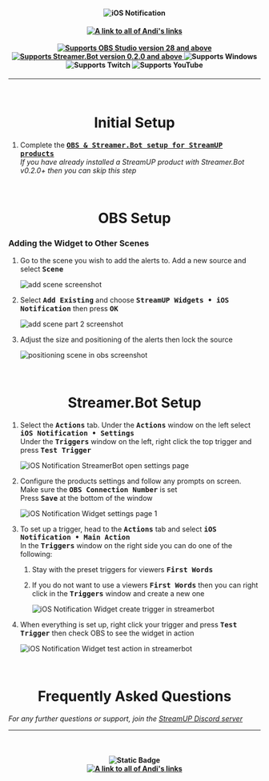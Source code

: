 <h4 align="center">
  <img src="../Assets/iOS Notification Widget - Banner.png" alt="iOS Notification">
</h4>

<h4 align="center">
  <a href="https://andistonemedia.mystl.ink">
    <img alt="A link to all of Andi's links" src="https://img.shields.io/badge/Created%20by%20Andi%20Stone%20(Andilippi)-white?style=for-the-badge">
  </a>
  <br><br>
    <a href="https://obsproject.com">
        <img alt="Supports OBS Studio version 28 and above" src="https://img.shields.io/badge/OBS Studio-28%2B-FFFFFF?style=for-the-badge&labelColor=1e1a1d">
    </a>
    <a href="https://streamer.bot">
        <img alt="Supports Streamer.Bot version 0.2.0 and above" src="https://img.shields.io/badge/Streamer.Bot-v0.2.0+-%23FFFFFF?style=for-the-badge&labelColor=9038e8">
    </a>
    <img alt="Supports Windows" src="https://img.shields.io/badge/Windows-%23FFFFFF?style=for-the-badge&logo=windows&labelColor=00a2ed">
  <br>
  <img alt="Supports Twitch" src="https://img.shields.io/badge/Supports Twitch-6441a5?style=for-the-badge&logo=twitch&logoColor=white">
  <img alt="Supports YouTube" src="https://img.shields.io/badge/Supports YouTube-red?style=for-the-badge&logo=youtube&logoColor=white"> 
</h4>

---

<br>

<h1 align="center">Initial Setup
</h1>

1. Complete the <kbd><b><a href="https://github.com/StreamUPTips/ReadMe-Files/blob/main/StreamUP-Product-Install-Guide.md">OBS & Streamer.Bot setup for StreamUP products</b></kbd><br></a>
*If you have already installed a StreamUP product with Streamer.Bot v0.2.0+ then you can skip this step*

<br>

<h1 align="center">OBS Setup
</h1>
<h3>Adding the Widget to Other Scenes</h3>

1. Go to the scene you wish to add the alerts to. Add a new source and select <kbd><b>Scene</b></kbd><br>

    <img src="../Assets/iOS Notification Widget - OBS Add Scene 1.png" alt="add scene screenshot"><br>

1. Select <kbd><b>Add Existing</b></kbd> and choose <kbd><b>StreamUP Widgets • iOS Notification</b></kbd> then press <kbd><b>OK</b></kbd><br>

    <img src="../Assets/iOS Notification Widget - OBS Add Scene 2.png" alt="add scene part 2 screenshot"><br>

1. Adjust the size and positioning of the alerts then lock the source<br>

    <img src="../Assets/iOS Notification Widget - Position In OBS.png" alt="positioning scene in obs screenshot">

<br>

<h1 align="center">
        Streamer.Bot Setup
</h1>

1. Select the <kbd><b>Actions</b></kbd> tab. Under the <kbd><b>Actions</b></kbd> window on the left select <kbd><b>iOS Notification • Settings</b></kbd><br>
Under the <kbd><b>Triggers</b></kbd> window on the left, right click the top trigger and press <kbd><b>Test Trigger</b></kbd><br>

   <img src="../Assets/iOS Notification Widget - Open Settings.png" alt="iOS Notification StreamerBot open settings page"><br>

2. Configure the products settings and follow any prompts on screen. Make sure the <kbd><b>OBS Connection Number</b></kbd> is set<br>
Press <kbd><b>Save</b></kbd> at the bottom of the window<br>

    <img src="../Assets/iOS Notification Widget - Settings 1.png" alt="iOS Notification Widget settings page 1">

3. To set up a trigger, head to the <kbd><b>Actions</b></kbd> tab and select <kbd><b>iOS Notification • Main Action</b></kbd><br>
In the <kbd><b>Triggers</b></kbd> window on the right side you can do one of the following:
    1. Stay with the preset triggers for viewers <kbd><b>First Words</b></kbd>

    2. If you do not want to use a viewers <kbd><b>First Words</b></kbd> then you can right click in the <kbd><b>Triggers</b></kbd> window and create a new one

        <img src="../Assets/iOS Notification Widget - Create Trigger.png" alt="iOS Notification Widget create trigger in streamerbot"><br>

4.  When everything is set up, right click your trigger and press <kbd><b>Test Trigger</b></kbd> then check OBS to see the widget in action<br>

    <img src="../Assets/iOS Notification Widget - Test Main Action.png" alt="iOS Notification Widget test action in streamerbot"><br>

<br>

<h1 align="center">
        Frequently Asked Questions
</h1>

*For any further questions or support, join the [StreamUP Discord server](https://discord.com/invite/RnDKRaVCEu?)*

---

<br>

<h4 align="center">
  <img alt="Static Badge" src="https://img.shields.io/badge/A%20StreamUP%20Product-%23fc6caf?style=for-the-badge"><br>
  <a href="https://andistonemedia.mystl.ink">
    <img alt="A link to all of Andi's links" src="https://img.shields.io/badge/Created%20by%20Andi%20Stone%20(Andilippi)-white?style=for-the-badge">
  </a>  
</h4>
